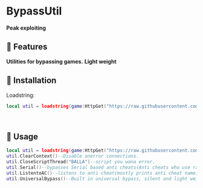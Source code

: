 # BypassUtil
**Peak exploiting**
## 🤠 Features
**Utilities for bypassing games.**
**Light weight**
<br/>
## 🔌 Installation
Loadstring:
```lua
local util = loadstring(game:HttpGet("https://raw.githubusercontent.com/Awakenchan/BypassUtil/main/BypassUtils"))()
```
<br/>

## 📜 Usage
```lua
local util = loadstring(game:HttpGet("https://raw.githubusercontent.com/Awakenchan/BypassUtil/main/BypassUtils"))()
util.ClearContext()--Disable onerror connections.
util.CloseScriptThread("BALLA")--script you wana error.
util.Serial()--bypasses Serial based anti cheats(Anti cheats who use random numbers).
util.ListentoAC()--listens to anti cheat(mostly prints anti cheat name).
util.UniversalBypass()--Built in universal bypass, silent and light weight works on most games.
```
